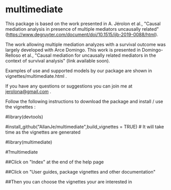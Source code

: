 # multimediate
This package is based on the work presented in A. Jérolon et al., "Causal mediation analysis in presence of multiple mediators uncausally related" (https://www.degruyter.com/document/doi/10.1515/ijb-2019-0088/html).

The work allowing multiple mediation analyzes with a survival outcome was largely developed with Arce Domingo. This work is presented in Domingo-Relloso et al., "Causal mediation for uncausally related mediators in the context of survival analysis" (link available soon). 


Examples of use and supported models by our package are shown in vignettes/multimediate.html .


If you have any questions or suggestions you can join me at jerolona@gmail.com .


Follow the following instructions to download the package and install / use the vignettes :

#library(devtools)

#install_github("AllanJe/multimediate",build_vignettes = TRUE) # It will take time as the vignettes are generated

#library(multimediate)

#?multimediate

##Click on "Index" at the end of the help page

##Click on "User guides, package vignettes and other documentation"

##Then you can choose the vignettes your are interested in

